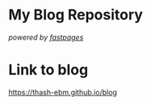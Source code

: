 # My Blog Repository
_powered by [fastpages](https://github.com/fastai/fastpages)_

# Link to blog
https://thash-ebm.github.io/blog
